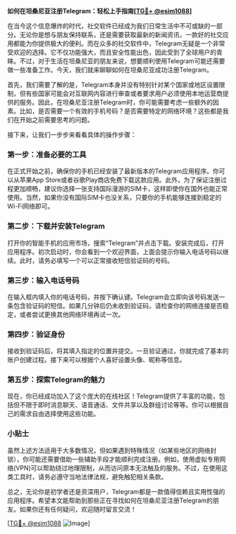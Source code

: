 **如何在坦桑尼亚注册Telegram：轻松上手指南[[TG💪+ @esim1088](https://t.me/s/esim1088)]**

在当今这个信息爆炸的时代，社交软件已经成为我们日常生活中不可或缺的一部分。无论你是想与朋友保持联系，还是需要获取最新的新闻资讯，一款好的社交应用都能为你提供极大的便利。而在众多的社交软件中，Telegram无疑是一个非常受欢迎的选择。它不仅功能强大，而且安全性能出色，因此受到了全球用户的青睐。不过，对于生活在坦桑尼亚的朋友来说，想要顺利使用Telegram可能还需要做一些准备工作。今天，我们就来聊聊如何在坦桑尼亚成功注册Telegram。

首先，我们需要了解的是，Telegram本身并没有特别针对某个国家或地区设置限制，但有些国家可能会对互联网内容进行审查或者要求用户必须使用本地运营商提供的服务。因此，在坦桑尼亚注册Telegram时，你可能需要考虑一些额外的因素。比如，是否需要一个有效的手机号码？是否需要特定的网络环境？这些都是我们在开始之前需要思考的问题。

接下来，让我们一步步来看看具体的操作步骤：

### 第一步：准备必要的工具

在正式开始之前，确保你的手机已经安装了最新版本的Telegram应用程序。你可以从苹果App Store或者谷歌Play商店免费下载这款应用。此外，为了保证注册过程更加顺畅，建议你选择一张支持国际漫游的SIM卡，这样即使你在国外也能正常使用。当然，如果你没有国际SIM卡也没关系，只要你的手机能够连接到稳定的Wi-Fi网络即可。

### 第二步：下载并安装Telegram

打开你的智能手机的应用市场，搜索“Telegram”并点击下载。安装完成后，打开应用程序。初次启动时，你会看到一个欢迎界面，上面会提示你输入电话号码以继续。此时，请务必填写一个可以正常接收短信验证码的号码。

### 第三步：输入电话号码

在输入框内填入你的电话号码，并按下确认键。Telegram会立即向该号码发送一条包含验证码的短信。如果几分钟后仍未收到验证码，请检查你的网络连接是否稳定，或者尝试更换其他网络环境再试一次。

### 第四步：验证身份

接收到验证码后，将其填入指定的位置并提交。一旦验证通过，你就完成了基本的账户创建过程。接下来可以根据个人喜好设置头像、昵称等信息。

### 第五步：探索Telegram的魅力

现在，你已经成功加入了这个庞大的在线社区！Telegram提供了丰富的功能，包括但不限于即时消息聊天、语音通话、文件共享以及群组讨论等等。你可以根据自己的需求自由选择使用这些功能。

### 小贴士

虽然上述方法适用于大多数情况，但如果遇到特殊情况（如某些地区的网络封锁），你可能还需要借助一些辅助手段才能顺利完成注册。例如，使用虚拟专用网络(VPN)可以帮助绕过地理限制，从而访问原本无法触及的服务。不过，在使用这类工具时，请务必遵守当地法律法规，避免触犯相关条款。

总之，无论你是初学者还是资深用户，Telegram都是一款值得信赖且实用性强的应用程序。希望本文能帮助到那些正在寻找如何在坦桑尼亚注册Telegram的朋友。如果你还有任何疑问，欢迎随时留言交流！

[[TG💪+ @esim1088](https://t.me/s/esim1088) ![Image](https://i.postimg.cc/4NQfJmqS/Snipaste-2025-05-13-00-14-12.png)]